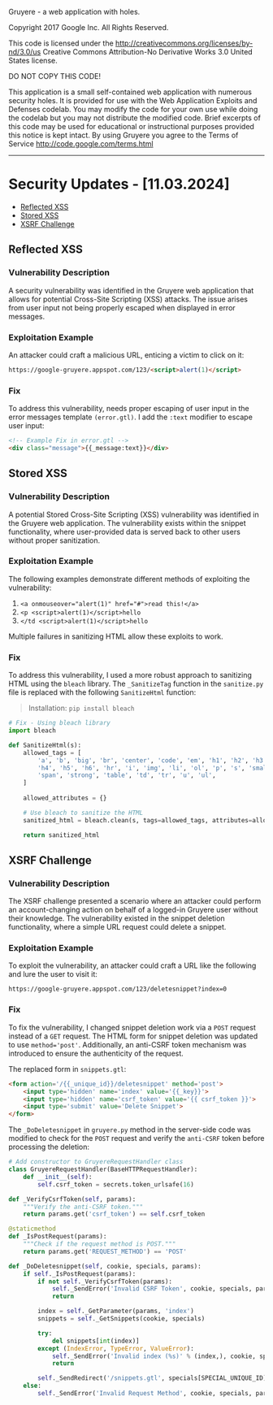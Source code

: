 Gruyere - a web application with holes.

Copyright 2017 Google Inc. All Rights Reserved.

This code is licensed under the http://creativecommons.org/licenses/by-nd/3.0/us
Creative Commons Attribution-No Derivative Works 3.0 United States license.

DO NOT COPY THIS CODE!

This application is a small self-contained web application with numerous
security holes. It is provided for use with the Web Application Exploits and
Defenses codelab. You may modify the code for your own use while doing the
codelab but you may not distribute the modified code. Brief excerpts of this
code may be used for educational or instructional purposes provided this
notice is kept intact. By using Gruyere you agree to the Terms of Service
http://code.google.com/terms.html

---

# Security Updates - [11.03.2024]

- [Reflected XSS](#reflected-xss)
- [Stored XSS](#stored-xss)
- [XSRF Challenge](#xsrf-challenge)

## Reflected XSS

### Vulnerability Description

A security vulnerability was identified in the Gruyere web application that allows for potential Cross-Site Scripting (XSS) attacks. The issue arises from user input not being properly escaped when displayed in error messages.

### Exploitation Example

An attacker could craft a malicious URL, enticing a victim to click on it:

```html
https://google-gruyere.appspot.com/123/<script>alert(1)</script>
```

### Fix

To address this vulnerability, needs proper escaping of user input in the error messages template `(error.gtl)`. I add the `:text` modifier to escape user input:

```html
<!-- Example Fix in error.gtl -->
<div class="message">{{_message:text}}</div>
```

## Stored XSS

### Vulnerability Description

A potential Stored Cross-Site Scripting (XSS) vulnerability was identified in the Gruyere web application. The vulnerability exists within the snippet functionality, where user-provided data is served back to other users without proper sanitization.

### Exploitation Example

The following examples demonstrate different methods of exploiting the vulnerability:

1. `<a onmouseover="alert(1)" href="#">read this!</a>`
2. `<p <script>alert(1)</script>hello`
3. `</td <script>alert(1)</script>hello`

Multiple failures in sanitizing HTML allow these exploits to work.

### Fix

To address this vulnerability, I used a more robust approach to sanitizing HTML using the `bleach` library. The `_SanitizeTag` function in the `sanitize.py` file is replaced with the following `SanitizeHtml` function:

> Installation: `pip install bleach`

```python
# Fix - Using bleach library
import bleach

def SanitizeHtml(s):
    allowed_tags = [
        'a', 'b', 'big', 'br', 'center', 'code', 'em', 'h1', 'h2', 'h3',
        'h4', 'h5', 'h6', 'hr', 'i', 'img', 'li', 'ol', 'p', 's', 'small',
        'span', 'strong', 'table', 'td', 'tr', 'u', 'ul',
    ]
    
    allowed_attributes = {}

    # Use bleach to sanitize the HTML
    sanitized_html = bleach.clean(s, tags=allowed_tags, attributes=allowed_attributes)

    return sanitized_html
```

## XSRF Challenge

### Vulnerability Description

The XSRF challenge presented a scenario where an attacker could perform an account-changing action on behalf of a logged-in Gruyere user without their knowledge. The vulnerability existed in the snippet deletion functionality, where a simple URL request could delete a snippet.

### Exploitation Example

To exploit the vulnerability, an attacker could craft a URL like the following and lure the user to visit it:

```
https://google-gruyere.appspot.com/123/deletesnippet?index=0
```

### Fix

To fix the vulnerability, I changed snippet deletion work via a `POST` request instead of a `GET` request. The HTML form for snippet deletion was updated to use `method='post'`. Additionally, an anti-CSRF token mechanism was introduced to ensure the authenticity of the request.

The replaced form in `snippets.gtl`:

```html
<form action='/{{_unique_id}}/deletesnippet' method='post'>
    <input type='hidden' name='index' value='{{_key}}'>
    <input type='hidden' name='csrf_token' value='{{ csrf_token }}'>
    <input type='submit' value='Delete Snippet'>
</form>
``` 

The `_DoDeletesnippet` in `gruyere.py` method in the server-side code was modified to check for the `POST` request and verify the `anti-CSRF` token before processing the deletion:

```python
# Add constructor to GruyereRequestHandler class
class GruyereRequestHandler(BaseHTTPRequestHandler):
    def __init__(self):
        self.csrf_token = secrets.token_urlsafe(16)
```

```python
def _VerifyCsrfToken(self, params):
    """Verify the anti-CSRF token."""
    return params.get('csrf_token') == self.csrf_token
```

```python
@staticmethod
def _IsPostRequest(params):
    """Check if the request method is POST."""
    return params.get('REQUEST_METHOD') == 'POST'
```

```python
def _DoDeletesnippet(self, cookie, specials, params):
    if self._IsPostRequest(params):
        if not self._VerifyCsrfToken(params):
            self._SendError('Invalid CSRF Token', cookie, specials, params)
            return

        index = self._GetParameter(params, 'index')
        snippets = self._GetSnippets(cookie, specials)

        try:
            del snippets[int(index)]
        except (IndexError, TypeError, ValueError):
            self._SendError('Invalid index (%s)' % (index,), cookie, specials, params)
            return

        self._SendRedirect('/snippets.gtl', specials[SPECIAL_UNIQUE_ID])
    else:
        self._SendError('Invalid Request Method', cookie, specials, params)
```
